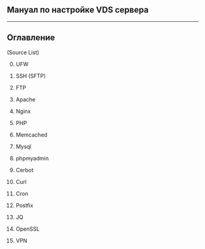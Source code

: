 ## Мануал по настройке VDS сервера ##

-------------------------------------------------------------------
## Оглавление 
   (Source List)

0. UFW
1. SSH (SFTP)
2. FTP

3. Apache
4. Nginx
5. PHP

6. Memcached
7. Mysql

8. phpmyadmin

9. Cerbot
10. Curl
11. Cron

12. Postfix
13. JQ
14. OpenSSL
15. VPN

